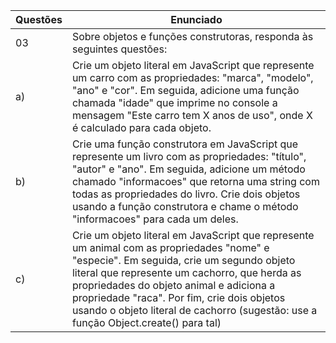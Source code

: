 | Questões | Enunciado |
| ------------- | -------------- |
| 03 | Sobre objetos e funções construtoras, responda às seguintes questões:
| a) | Crie um objeto literal em JavaScript que represente um carro com as propriedades: "marca", "modelo", "ano" e "cor". Em seguida, adicione uma função chamada "idade" que imprime no console a mensagem "Este carro tem X anos de uso", onde X é calculado para cada objeto. 
| b) | Crie uma função construtora em JavaScript que represente um livro com as propriedades: "título", "autor" e "ano". Em seguida, adicione um método chamado "informacoes" que retorna uma string com todas as propriedades do livro. Crie dois objetos usando a função 	construtora e chame o método "informacoes" para cada um deles.
| c) | Crie um objeto literal em JavaScript que represente um animal com as propriedades "nome" e "especie". Em seguida, crie um segundo objeto literal que represente um cachorro, que herda as propriedades do objeto animal e adiciona a propriedade "raca". Por fim, crie dois objetos usando o objeto literal de cachorro (sugestão: use a função Object.create() para tal) 
 
